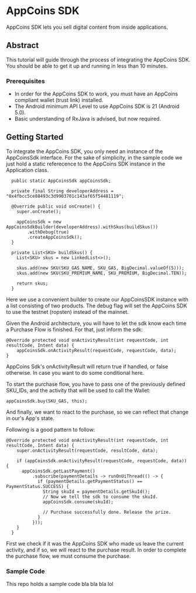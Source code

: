 # AppCoins SDK

AppCoins SDK lets you sell digital content from inside applications.

## Abstract

This tutorial will guide through the process of integrating the AppCoins SDK.
You should be able to get it up and running in less than 10 minutes.

### Prerequisites

+ In order for the AppCoins SDK to work, you must have an AppCoins compliant wallet (trust link) installed.
+ The Android minimum API Level to use AppCoins SDK is 21 (Android 5.0).
+ Basic understanding of RxJava is advised, but now required.

## Getting Started

To integrate the AppCoins SDK, you only need an instance of the AppCoinsSdk interface.
For the sake of simplicity, in the sample code we just hold a static referecence to the AppCoins SDK instance in the Application class.

```
  public static AppCoinsSdk appCoinsSdk;

  private final String developerAddress = "0x4fbcc5ce88493c3d9903701c143af65f54481119";

  @Override public void onCreate() {
    super.onCreate();

    appCoinsSdk = new AppCoinsSdkBuilder(developerAddress).withSkus(buildSkus())
        .withDebug(true)
        .createAppCoinsSdk();
  }

  private List<SKU> buildSkus() {
    List<SKU> skus = new LinkedList<>();

    skus.add(new SKU(SKU_GAS_NAME, SKU_GAS, BigDecimal.valueOf(5)));
    skus.add(new SKU(SKU_PREMIUM_NAME, SKU_PREMIUM, BigDecimal.TEN));

    return skus;
  }
```

Here we use a convenient builder to create our AppCoinsSDK instance with a list consisting of two products.
The debug flag will set the AppCoins SDK to use the testnet (ropsten) instead of the mainnet.

Given the Android architecture, you will have to let the sdk know each time a Purchase Flow is finished. For that, just inform the sdk:

```
@Override protected void onActivityResult(int requestCode, int resultCode, Intent data) {
    appCoinsSdk.onActivityResult(requestCode, requestCode, data);
}
```

AppCoins Sdk's onActivityResult will return true if handled, or false otherwise. In case you want to do some conditional here.

To start the purchase flow, you have to pass one of the previously defined SKU_IDs, and the activity that will be used to call the Wallet:

```
appCoinsSdk.buy(SKU_GAS, this);
```

And finally, we want to react to the purchase, so we can reflect that change in our's App's state.

Following is a good pattern to follow:

```
@Override protected void onActivityResult(int requestCode, int resultCode, Intent data) {
    super.onActivityResult(requestCode, resultCode, data);

    if (appCoinsSdk.onActivityResult(requestCode, requestCode, data)) {
      appCoinsSdk.getLastPayment()
          .subscribe(paymentDetails -> runOnUiThread(() -> {
            if (paymentDetails.getPaymentStatus() == PaymentStatus.SUCCESS) {
              String skuId = paymentDetails.getSkuId();
              // Now we tell the sdk to consume the skuId.
              appCoinsSdk.consume(skuId);

              // Purchase successfully done. Release the prize.
            }
          }));
    }
  }
```

First we check if it was the AppCoins SDK who made us leave the current activity, and if so, we will react to the purchase result.
In order to complete the purchase flow, we must consume the purchase.

### Sample Code

This repo holds a sample code bla bla bla lol